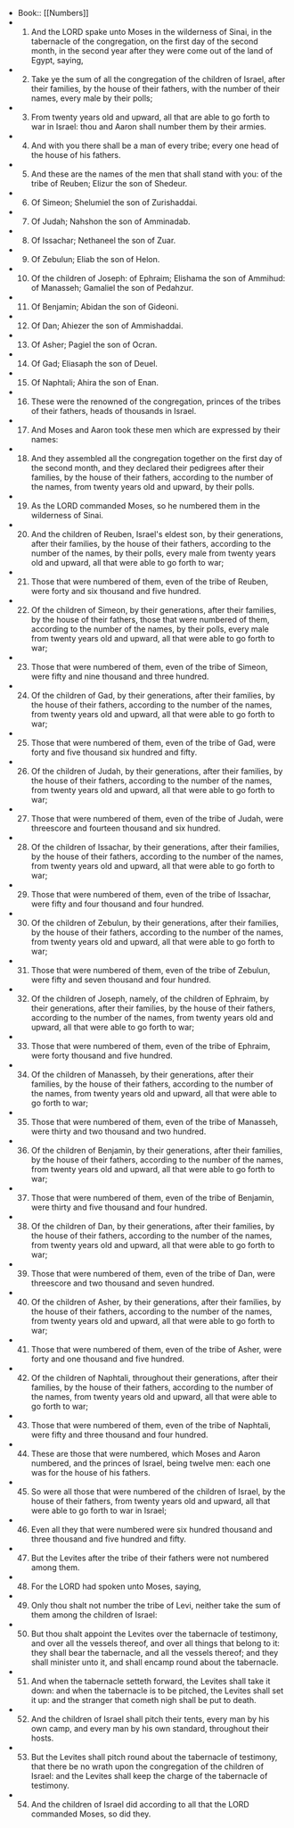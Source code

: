 - Book:: [[Numbers]]
- 1. And the LORD spake unto Moses in the wilderness of Sinai, in the tabernacle of the congregation, on the first day of the second month, in the second year after they were come out of the land of Egypt, saying,
- 2. Take ye the sum of all the congregation of the children of Israel, after their families, by the house of their fathers, with the number of their names, every male by their polls;
- 3. From twenty years old and upward, all that are able to go forth to war in Israel: thou and Aaron shall number them by their armies.
- 4. And with you there shall be a man of every tribe; every one head of the house of his fathers.
- 5. And these are the names of the men that shall stand with you: of the tribe of Reuben; Elizur the son of Shedeur.
- 6. Of Simeon; Shelumiel the son of Zurishaddai.
- 7. Of Judah; Nahshon the son of Amminadab.
- 8. Of Issachar; Nethaneel the son of Zuar.
- 9. Of Zebulun; Eliab the son of Helon.
- 10. Of the children of Joseph: of Ephraim; Elishama the son of Ammihud: of Manasseh; Gamaliel the son of Pedahzur.
- 11. Of Benjamin; Abidan the son of Gideoni.
- 12. Of Dan; Ahiezer the son of Ammishaddai.
- 13. Of Asher; Pagiel the son of Ocran.
- 14. Of Gad; Eliasaph the son of Deuel.
- 15. Of Naphtali; Ahira the son of Enan.
- 16. These were the renowned of the congregation, princes of the tribes of their fathers, heads of thousands in Israel.
- 17. And Moses and Aaron took these men which are expressed by their names:
- 18. And they assembled all the congregation together on the first day of the second month, and they declared their pedigrees after their families, by the house of their fathers, according to the number of the names, from twenty years old and upward, by their polls.
- 19. As the LORD commanded Moses, so he numbered them in the wilderness of Sinai.
- 20. And the children of Reuben, Israel's eldest son, by their generations, after their families, by the house of their fathers, according to the number of the names, by their polls, every male from twenty years old and upward, all that were able to go forth to war;
- 21. Those that were numbered of them, even of the tribe of Reuben, were forty and six thousand and five hundred.
- 22. Of the children of Simeon, by their generations, after their families, by the house of their fathers, those that were numbered of them, according to the number of the names, by their polls, every male from twenty years old and upward, all that were able to go forth to war;
- 23. Those that were numbered of them, even of the tribe of Simeon, were fifty and nine thousand and three hundred.
- 24. Of the children of Gad, by their generations, after their families, by the house of their fathers, according to the number of the names, from twenty years old and upward, all that were able to go forth to war;
- 25. Those that were numbered of them, even of the tribe of Gad, were forty and five thousand six hundred and fifty.
- 26. Of the children of Judah, by their generations, after their families, by the house of their fathers, according to the number of the names, from twenty years old and upward, all that were able to go forth to war;
- 27. Those that were numbered of them, even of the tribe of Judah, were threescore and fourteen thousand and six hundred.
- 28. Of the children of Issachar, by their generations, after their families, by the house of their fathers, according to the number of the names, from twenty years old and upward, all that were able to go forth to war;
- 29. Those that were numbered of them, even of the tribe of Issachar, were fifty and four thousand and four hundred.
- 30. Of the children of Zebulun, by their generations, after their families, by the house of their fathers, according to the number of the names, from twenty years old and upward, all that were able to go forth to war;
- 31. Those that were numbered of them, even of the tribe of Zebulun, were fifty and seven thousand and four hundred.
- 32. Of the children of Joseph, namely, of the children of Ephraim, by their generations, after their families, by the house of their fathers, according to the number of the names, from twenty years old and upward, all that were able to go forth to war;
- 33. Those that were numbered of them, even of the tribe of Ephraim, were forty thousand and five hundred.
- 34. Of the children of Manasseh, by their generations, after their families, by the house of their fathers, according to the number of the names, from twenty years old and upward, all that were able to go forth to war;
- 35. Those that were numbered of them, even of the tribe of Manasseh, were thirty and two thousand and two hundred.
- 36. Of the children of Benjamin, by their generations, after their families, by the house of their fathers, according to the number of the names, from twenty years old and upward, all that were able to go forth to war;
- 37. Those that were numbered of them, even of the tribe of Benjamin, were thirty and five thousand and four hundred.
- 38. Of the children of Dan, by their generations, after their families, by the house of their fathers, according to the number of the names, from twenty years old and upward, all that were able to go forth to war;
- 39. Those that were numbered of them, even of the tribe of Dan, were threescore and two thousand and seven hundred.
- 40. Of the children of Asher, by their generations, after their families, by the house of their fathers, according to the number of the names, from twenty years old and upward, all that were able to go forth to war;
- 41. Those that were numbered of them, even of the tribe of Asher, were forty and one thousand and five hundred.
- 42. Of the children of Naphtali, throughout their generations, after their families, by the house of their fathers, according to the number of the names, from twenty years old and upward, all that were able to go forth to war;
- 43. Those that were numbered of them, even of the tribe of Naphtali, were fifty and three thousand and four hundred.
- 44. These are those that were numbered, which Moses and Aaron numbered, and the princes of Israel, being twelve men: each one was for the house of his fathers.
- 45. So were all those that were numbered of the children of Israel, by the house of their fathers, from twenty years old and upward, all that were able to go forth to war in Israel;
- 46. Even all they that were numbered were six hundred thousand and three thousand and five hundred and fifty.
- 47. But the Levites after the tribe of their fathers were not numbered among them.
- 48. For the LORD had spoken unto Moses, saying,
- 49. Only thou shalt not number the tribe of Levi, neither take the sum of them among the children of Israel:
- 50. But thou shalt appoint the Levites over the tabernacle of testimony, and over all the vessels thereof, and over all things that belong to it: they shall bear the tabernacle, and all the vessels thereof; and they shall minister unto it, and shall encamp round about the tabernacle.
- 51. And when the tabernacle setteth forward, the Levites shall take it down: and when the tabernacle is to be pitched, the Levites shall set it up: and the stranger that cometh nigh shall be put to death.
- 52. And the children of Israel shall pitch their tents, every man by his own camp, and every man by his own standard, throughout their hosts.
- 53. But the Levites shall pitch round about the tabernacle of testimony, that there be no wrath upon the congregation of the children of Israel: and the Levites shall keep the charge of the tabernacle of testimony.
- 54. And the children of Israel did according to all that the LORD commanded Moses, so did they.
